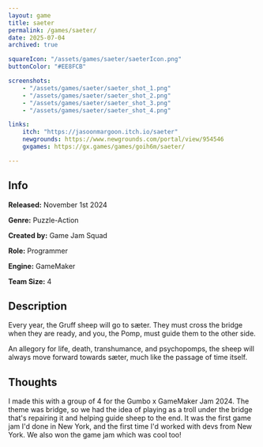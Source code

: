 ```yaml
---
layout: game
title: saeter
permalink: /games/saeter/
date: 2025-07-04
archived: true

squareIcon: "/assets/games/saeter/saeterIcon.png"
buttonColor: "#EE8FCB"

screenshots:
    - "/assets/games/saeter/saeter_shot_1.png"
    - "/assets/games/saeter/saeter_shot_2.png"
    - "/assets/games/saeter/saeter_shot_3.png"
    - "/assets/games/saeter/saeter_shot_4.png"

links:
    itch: "https://jasoonmargoon.itch.io/saeter"  
    newgrounds: https://www.newgrounds.com/portal/view/954546
    gxgames: https://gx.games/games/goih6m/saeter/

---
```


## Info
  <p><strong>Released:</strong> November 1st 2024 </p>
  <p><strong>Genre:</strong> Puzzle-Action </p>
  <p><strong>Created by:</strong> Game Jam Squad </p>
  <p><strong>Role:</strong> Programmer </p>
  <p><strong>Engine:</strong> GameMaker </p>
  <p><strong>Team Size:</strong> 4 </p>

## Description
Every year, the Gruff sheep will go to sæter. They must cross the bridge when they are ready, and you, the Pomp, must guide them to the other side.

An allegory for life, death, transhumance, and psychopomps, the sheep will always move forward towards sæter, much like the passage of time itself.

## Thoughts
I made this with a group of 4 for the Gumbo x GameMaker Jam 2024. The theme was bridge, so we had the idea of playing as a troll under the bridge that's repairing it and helping guide sheep to the end. It was the first game jam I'd done in New York, and the first time I'd worked with devs from New York. We also won the game jam which was cool too!